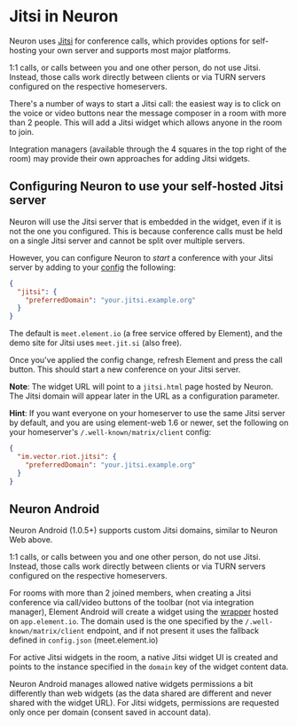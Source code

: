 # Jitsi in Neuron

Neuron uses [Jitsi](https://jitsi.org/) for conference calls, which provides options for
self-hosting your own server and supports most major platforms.

1:1 calls, or calls between you and one other person, do not use Jitsi. Instead, those
calls work directly between clients or via TURN servers configured on the respective
homeservers.

There's a number of ways to start a Jitsi call: the easiest way is to click on the
voice or video buttons near the message composer in a room with more than 2 people. This
will add a Jitsi widget which allows anyone in the room to join.

Integration managers (available through the 4 squares in the top right of the room) may
provide their own approaches for adding Jitsi widgets.

## Configuring Neuron to use your self-hosted Jitsi server

Neuron will use the Jitsi server that is embedded in the widget, even if it is not the
one you configured. This is because conference calls must be held on a single Jitsi
server and cannot be split over multiple servers.

However, you can configure Neuron to *start* a conference with your Jitsi server by adding
to your [config](./config.md) the following:
```json
{
  "jitsi": {
    "preferredDomain": "your.jitsi.example.org"
  }
}
```


The default is `meet.element.io` (a free service offered by Element), and the demo site for
Jitsi uses `meet.jit.si` (also free).

Once you've applied the config change, refresh Element and press the call button. This
should start a new conference on your Jitsi server.


**Note**: The widget URL will point to a `jitsi.html` page hosted by Neuron. The Jitsi
domain will appear later in the URL as a configuration parameter.

**Hint**: If you want everyone on your homeserver to use the same Jitsi server by
default, and you are using element-web 1.6 or newer, set the following on your homeserver's
`/.well-known/matrix/client` config:
```json
{
  "im.vector.riot.jitsi": {
    "preferredDomain": "your.jitsi.example.org"
  }
}
```

## Neuron Android

Neuron Android (1.0.5+) supports custom Jitsi domains, similar to Neuron Web above.

1:1 calls, or calls between you and one other person, do not use Jitsi. Instead, those
calls work directly between clients or via TURN servers configured on the respective
homeservers.


For rooms with more than 2 joined members, when creating a Jitsi conference via call/video buttons of the toolbar (not via integration manager), Element Android will create a widget using the [wrapper](https://github.com/vector-im/element-web/blob/develop/docs/jitsi-dev.md) hosted on `app.element.io`.
The domain used is the one specified by the `/.well-known/matrix/client` endpoint, and if not present it uses the fallback defined in `config.json` (meet.element.io)


For active Jitsi widgets in the room, a native Jitsi widget UI is created and points to the instance specified in the `domain` key of the widget content data.

Neuron Android manages allowed native widgets permissions a bit differently than web widgets (as the data shared are different and never shared with the widget URL). For Jitsi widgets, permissions are requested only once per domain (consent saved in account data).
